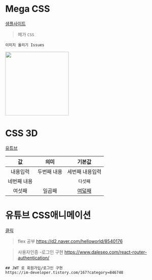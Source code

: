 # Mega CSS
[샘플사이트](https://github.com/codingmarket07/CSSMegaMenu)

>메가 `CSS`

```
이미지 올리기 Issues
```

<img src="https://user-images.githubusercontent.com/30430227/72674960-daf76680-3ac0-11ea-852c-6a0eb3808c6e.jpg" width=200>

# CSS 3D
[유튜브](https://www.youtube.com/watch?v=4Wy2I3hNs2g, "삼차원")

값 | 의미 | 기본값
:---:|:---:|:---:
내용입력 | 두번째 내용|세번째 내용입력
네번째 내용|| `다섯째` |
여섯째| 일곱째| [여덟째]()|

# 유튜브 CSS애니메이션
[클릭](https://www.youtube.com/watch?v=2aP98fH-GmA&list=PL5e68lK9hEzcZLltZrc3NDlKWS3XygchY&index=14)


>flex 공부   https://d2.naver.com/helloworld/8540176 

>사용자인증 -로그인  구현  https://www.daleseo.com/react-router-authentication/

```
## JWT 로 회원가입/로그인 구현
https://im-developer.tistory.com/167?category=846748

```
